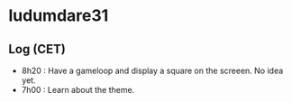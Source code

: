 ludumdare31
===========

## Log (CET)

 * 8h20 : Have a gameloop and display a square on the screeen. No idea yet.
 * 7h00 : Learn about the theme.
